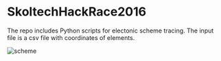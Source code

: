 # SkoltechHackRace2016
The repo includes Python scripts for electonic scheme tracing.
The input file is a csv file with coordinates of elements.


![scheme](https://github.com/submaps/SkoltechHackRace2016/blob/master/scheme_anim.gif)

